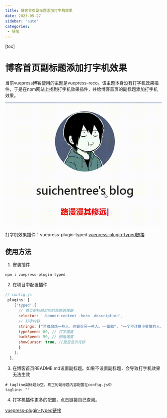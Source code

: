 ```yaml
---
title: 博客首页副标题添加打字机效果
date: 2023-05-27
sidebar: 'auto'
categories: 
 - 随笔
---
```


[toc]

# 博客首页副标题添加打字机效果

当前vuepress博客使用的主题是vuepress-reco。该主题本身没有打字机效果插件，于是在npm网站上找到打字机效果插件，并给博客首页的副标题添加打字机效果。

![20230530134728.gif](../blog_img/20230530134728.gif)

打字机效果插件：vuepress-plugin-typed
[vuepress-plugin-typed链接](https://www.npmjs.com/package/vuepress-plugin-typed)

## 使用方法

1. 安装插件
```
npm i vuepress-plugin-typed
```

2. 在项目中配置插件
```js
// config.js
 plugins: [
    ['typed',{
      // 首页副标题对应的标签选择器
      selector: '.banner-content .hero .description',
      // 打字内容
      strings: ["苦难磨炼一些人，也毁灭另一些人。——富勒", "一个不注意小事情的人，永远不会成就大事业。——卡耐基", "内外相应，言行相称。——韩非", "阅读一切好书如同和过去最杰出的人谈话。——笛卡儿"],
      typeSpeed: 80, // 打字速度
      backSpeed: 50, // 回退速度
      showCursor: true, //是否显示光标
      }
    ],
  ],
```

3. 在博客首页README.md设置副标题。如果不设置副标题，会导致打字机效果无法生效

```
# tagline副标题为空，真正的副标题内容配置在config.js中
tagline: ""
```

4. 打字机插件更多的配置，点击链接自己查阅。

[vuepress-plugin-typed链接](https://www.npmjs.com/package/vuepress-plugin-typed)